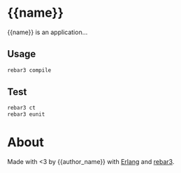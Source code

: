 # {{name}}

{{name}} is an application...

## Usage

```sh
rebar3 compile
```

## Test

```sh
rebar3 ct
rebar3 eunit
```

# About

Made with <3 by {{author_name}} with [Erlang](erlang.org/) and
[rebar3](https://www.rebar3.org).
